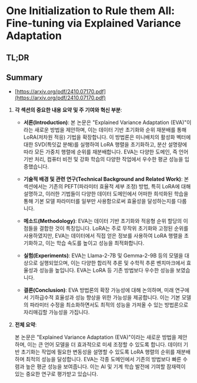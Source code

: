 # One Initialization to Rule them All: Fine-tuning via Explained Variance Adaptation
## TL;DR
## Summary
- [https://arxiv.org/pdf/2410.07170.pdf](https://arxiv.org/pdf/2410.07170.pdf)

1. **각 섹션의 중요한 내용 요약 및 주 기여와 혁신 부분**:

   - **서론(Introduction)**: 본 논문은 "Explained Variance Adaptation (EVA)"이라는 새로운 방법을 제안하며, 이는 데이터 기반 초기화와 순위 재분배를 통해 LoRA(저차원 적응) 기법을 확장합니다. 이 방법론은 미니배치의 활성화 벡터에 대한 SVD(특잇값 분해)를 실행하여 LoRA 행렬을 초기화하고, 분산 설명량에 따라 모든 가중치 행렬에 순위를 재분배합니다. EVA는 다양한 도메인, 즉 언어기반 처리, 컴퓨터 비전 및 강화 학습의 다양한 작업에서 우수한 평균 성능을 입증했습니다.

   - **기술적 배경 및 관련 연구(Technical Background and Related Work)**: 본 섹션에서는 기존의 PEFT(파라미터 효율적 세부 조정) 방법, 특히 LoRA에 대해 설명하고, 이러한 기법들이 다양한 데이터 도메인에서 어떠한 희석화된 학습을 통해 기본 모델 파라미터를 일부만 사용함으로써 효율성을 달성하는지를 다룹니다.

   - **메소드(Methodology)**: EVA는 데이터 기반 초기화와 적응형 순위 할당의 이점들을 결합한 것이 특징입니다. LoRA는 주로 무작위 초기화와 고정된 순위를 사용하였지만, EVA는 데이터에서 직접 얻은 정보를 사용하여 LoRA 행렬을 초기화하고, 이는 학습 속도를 높이고 성능을 최적화합니다.

   - **실험(Experiments)**: EVA는 Llama-2-7B 및 Gemma-2-9B 등의 모델을 대상으로 실행되었으며, 이는 다양한 합리적 추론 및 수학적 추론 벤치마크에서 효율성과 성능을 높입니다. EVA는 LoRA 등 기존 방법보다 우수한 성능을 보였습니다.

   - **결론(Conclusion)**: EVA 방법론의 확장 가능성에 대해 논의하며, 미래 연구에서 기하급수적 효율성과 성능 향상을 위한 가능성을 제공합니다. 이는 기본 모델의 파라미터 수정을 최소화하면서도 최적의 성능을 가져올 수 있는 방법론으로 자리매김할 가능성을 가집니다.

2. **전체 요약**:

   본 논문은 "Explained Variance Adaptation (EVA)"이라는 새로운 방법을 제안하며, 이는 큰 언어 모델을 더 효과적으로 미세 조정할 수 있도록 합니다. 데이터 기반 초기화는 작업에 필요한 변동성을 설명할 수 있도록 LoRA 행렬의 순위를 재분배하며 최적의 성능을 달성합니다. EVA는 각종 도메인에서 기존의 방법보다 빠른 수렴과 높은 평균 성능을 보여줍니다. 이는 AI 및 기계 학습 발전에 기여할 잠재력이 있는 중요한 연구로 평가받고 있습니다.